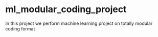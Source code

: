 # ml_modular_coding_project
In this project we perform machine learning project on totally modular coding format 
